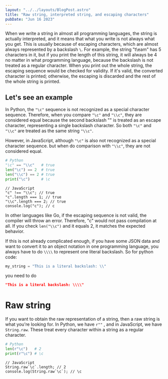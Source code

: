 ```yaml
---
layout: "../../layouts/BlogPost.astro"
title: "Raw string, interpreted string, and escaping characters"
pubDate: "Jun 16 2023"
---
```


When we write a string in almost all programming languages, the string is actually interpreted, and it means that what you write is not always what you get. This is usually because of escaping characters, which are almost always represented by a backslash `\`. For example, the string "t\eam" has 5 characters in it, but if you print the length of this string, it will always be 4 no matter in what programming language, because the backslash is not treated as a regular character. When you print out the whole string, the escaping sequence would be checked for validity. If it's valid, the converted character is printed; otherwise, the escaping is discarded and the rest of the whole string is printed.

## Let's see an example

In Python, the `"\c"` sequence is not recognized as a special character sequence. Therefore, when you compare `"\c"` and `"\\c"`, they are considered equal because the second backslash "\" is treated as an escape character, representing a single backslash character. So both `"\c"` and `"\\c"` are treated as the same string `"\\c"`.

However, in JavaScript, although `"\c"` is also not recognized as a special character sequence. but when do comparison with `"\\c"`, they are not considered equal.

```python
# Python
"\c" == "\\c"   # true
len("\c") == 2  # true
len("\\c") == 2 # true
print("\c")     # \c
```

```
// JavaScript
"c" !== "\\c"; // true
"c".length === 1; // true
"\\c".length === 2; // true
console.log("c"); // c
```

In other languages like Go, if the escaping sequence is not valid, the compiler will throw an error. Therefore, "c" would not pass compilation at all. If you check `len("\\c")` and it equals 2, it matches the expected behavior.

If this is not already complicated enough, if you have some JSON data and want to convert it to an object notation in one programming language, you always have to do `\\\\` to represent one literal backslash. So for python code:

```python
my_string = "This is a literal backslash: \\"
```

you need to do

```json
"This is a literal backslash: \\\\"
```

# Raw string

If you want to obtain the raw representation of a string, then a raw string is what you're looking for. In Python, we have `r""` , and in JavaScript, we have `String.raw`. These treat every character within a string as a regular character.

```python
# Python
len(r"\c")   # 2
print(r"\c") # \c
```

```
// JavaScript
String.raw`\c`.length; // 2
console.log(String.raw`\c`); // \c
```
